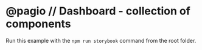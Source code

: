 # @pagio // Dashboard - collection of components

Run this example with the `npm run storybook` command from the root folder.
